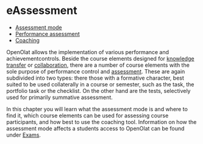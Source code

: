 # eAssessment

* [Assessment mode](../learningresources/Assessment_mode.md)
* [Performance assessment](../learningresources/Performance_assessment.md)
* [Coaching](../area_modules/Coaching.de.md)

OpenOlat allows the implementation of various performance and achievementcontrols. Beside the course elements designed for [knowledge transfer](../learningresources/Knowledge_Transfer.md) or
[collaboration](../learningresources/Communication_and_Collaboration.md), there are a number of course elements with the sole purpose of performance control and [assessment](../learningresources/Assessment.md). These are again subdivided into two types: there those with a formative character, best suited to be used collaterally in a course or semester, such as the task, the portfolio task or the checklist. On the other hand are the tests, selectively used for primarily summative assessment.

In this chapter you will learn what the assessment mode is and where to find it, which course elements can be used for assessing course participants, and how best to use the coaching tool. Information on how the assessment mode affects a students access to OpenOlat can be found under
[Exams](../learningresources/Exams.md).
